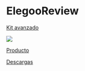 # ElegooReview

[Kit avanzado](https://www.amazon.es/dp/B01M9J4GCU/ref=pe_1941461_85128021_tnp_emaildp_1)

![](https://www.elegoo.com/wp-content/uploads/2017/01/%E8%93%9DUNO%E7%BB%88%E6%9E%81%E5%A5%97%E4%BB%B6%E7%BE%8E%E8%A7%8420161108--450x450.jpg)

[Producto](https://www.elegoo.com/product/elegoo-uno-r3-project-complete-starter-kit/)

[Descargas](https://www.elegoo.com/download/)
